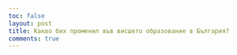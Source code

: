 ```yaml
---
toc: false
layout: post
title: Какво бих променил във висшето образование в България?
comments: true
---
```


